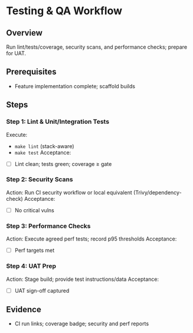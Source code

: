 # Testing & QA Workflow

## Overview
Run lint/tests/coverage, security scans, and performance checks; prepare for UAT.

## Prerequisites
- Feature implementation complete; scaffold builds

## Steps

### Step 1: Lint & Unit/Integration Tests
Execute:
- `make lint` (stack-aware)
- `make test`
Acceptance:
- [ ] Lint clean; tests green; coverage ≥ gate

### Step 2: Security Scans
Action: Run CI security workflow or local equivalent (Trivy/dependency-check)
Acceptance:
- [ ] No critical vulns

### Step 3: Performance Checks
Action: Execute agreed perf tests; record p95 thresholds
Acceptance:
- [ ] Perf targets met

### Step 4: UAT Prep
Action: Stage build; provide test instructions/data
Acceptance:
- [ ] UAT sign-off captured

## Evidence
- CI run links; coverage badge; security and perf reports